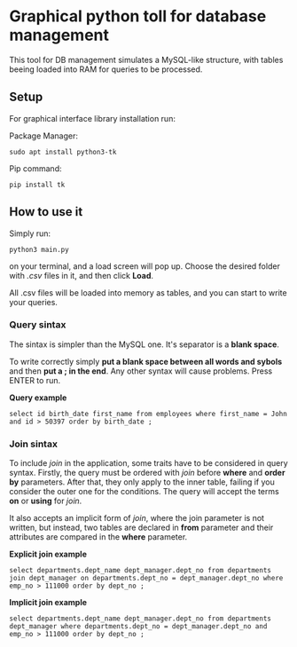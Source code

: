 # Graphical python toll for database management

This tool for DB management simulates a MySQL-like structure, with tables beeing loaded into RAM for queries to be processed.

## Setup

For graphical interface library installation run:

Package Manager:
```terminal
sudo apt install python3-tk
```

Pip command:
```terminal
pip install tk
```

## How to use it

Simply run:

```terminal
python3 main.py
```

on your terminal, and a load screen will pop up. Choose the desired folder with _.csv_ files in it, and then click **Load**.

All .csv files will be loaded into memory as tables, and you can start to write your queries.

### Query sintax

The sintax is simpler than the MySQL one. It's separator is a **blank space**.

To write correctly simply **put a blank space between all words and sybols** and then **put a ; in the end**. Any other syntax will cause problems. Press ENTER to run.

**Query example**

```terminal
select id birth_date first_name from employees where first_name = John and id > 50397 order by birth_date ;
```

### Join sintax

To include _join_ in the application, some traits have to be considered in query syntax. Firstly, the query must be ordered with _join_ before **where** and **order by** parameters. After that, they only apply to the inner table, failing if you consider the outer one for the conditions. The query will accept the terms **on** or **using**  for _join_.

It also accepts an implicit form of _join_, where the join parameter is not written, but instead, two tables are declared in **from** parameter and their attributes are compared in the **where** parameter.

**Explicit join example**

```terminal
select departments.dept_name dept_manager.dept_no from departments join dept_manager on departments.dept_no = dept_manager.dept_no where emp_no > 111000 order by dept_no ;
```

**Implicit join example**

```terminal
select departments.dept_name dept_manager.dept_no from departments dept_manager where departments.dept_no = dept_manager.dept_no and emp_no > 111000 order by dept_no ;
```